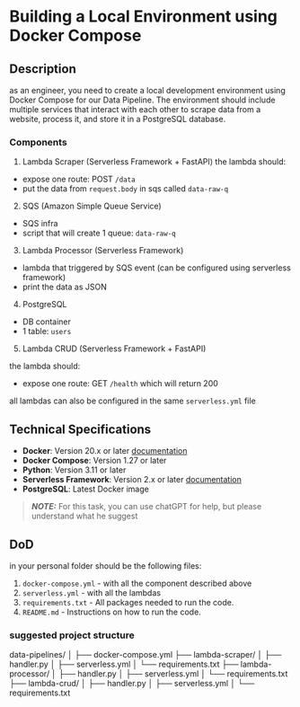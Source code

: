 # Building a Local Environment using Docker Compose

## Description

as an engineer, you need to create a local development environment using Docker Compose for our Data Pipeline. The environment should include multiple services that interact with each other to scrape data from a website, process it, and store it in a PostgreSQL database.

### Components

1. Lambda Scraper (Serverless Framework + FastAPI)
the lambda should:

- expose one route: POST `/data`
- put the data from `request.body` in sqs called `data-raw-q`

2. SQS (Amazon Simple Queue Service)

- SQS infra
- script that will create 1 queue: `data-raw-q`

3. Lambda Processor (Serverless Framework)

- lambda that triggered by SQS event (can be configured using serverless framework)
- print the data as JSON

4. PostgreSQL

- DB container
- 1 table: `users`

5. Lambda CRUD (Serverless Framework + FastAPI)

the lambda should:

- expose one route: GET `/health` which will return 200

all lambdas can also be configured in the same `serverless.yml` file


## Technical Specifications

- **Docker**: Version 20.x or later [documentation](https://www.docker.com/)
- **Docker Compose**: Version 1.27 or later 
- **Python**: Version 3.11 or later
- **Serverless Framework**: Version 2.x or later [documentation](https://www.serverless.com/framework/docs/getting-started)
- **PostgreSQL**: Latest Docker image

> **_NOTE:_**  For this task, you can use chatGPT for help, but please understand what he suggest

## DoD

in your personal folder should be the following files:

1. `docker-compose.yml` - with all the component described above
2. `serverless.yml`  - with all the lambdas
3. `requirements.txt` - All packages needed to run the code.
4. `README.md` - Instructions on how to run the code.

### suggested project structure

data-pipelines/
│
├── docker-compose.yml
├── lambda-scraper/
│ ├── handler.py
│ ├── serverless.yml
│ └── requirements.txt
├── lambda-processor/
│ ├── handler.py
│ ├── serverless.yml
│ └── requirements.txt
├── lambda-crud/
│ ├── handler.py
│ ├── serverless.yml
│ └── requirements.txt
